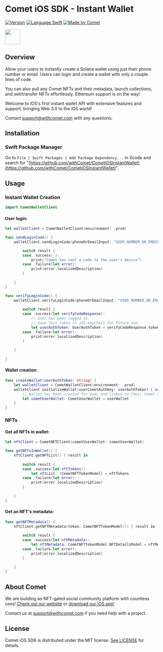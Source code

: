 # Comet iOS SDK - Instant Wallet

[![Version](https://img.shields.io/badge/Release-0.5.2-blue.svg)](https://github.com/withcomet/CometiOSInstantWallet/releases)
[![Language Swift](https://img.shields.io/badge/Pure-Swift-1f425f.svg)](https://withcomet.com)
[![Made by Comet](https://img.shields.io/badge/Made%20by-Comet-%23d98a44.svg)](https://withcomet.com)

<p align="left">
  <img src="https://www.withcomet.com/comet.png" height="50" />
</p>

## Overview

Allow your users to instantly create a Solana wallet using just their phone number or email. Users can login and create a wallet with only a couple lines of code.

You can also pull any Comet NFTs and their metadata, launch collections, and sell/transfer NFTs effortlessly. Ethereum support is on the way! 

Welcome to iOS's first instant wallet API with extensive features and support, bringing Web 3.0 to the iOS world!

Contact support@withcomet.com with any questions.

## Installation

### Swift Package Manager

Go to `File | Swift Packages | Add Package Dependency...` in Xcode and search for "[https://github.com/withComet/CometiOSInstantWallet](https://github.com/withComet/CometiOSInstantWallet)".

## Usage

### Instant Wallet Creation

````swift
import CometWalletClient
````

#### User login:

````swift
let walletClient = CometWalletClient(environment: .prod)

func sendLoginCode() {
    walletClient.sendLoginCode(phoneOrEmailInput: "USER_NUMBER_OR_EMAIL") { result in

        switch result {
        case .success(_):
            print("Comet has sent a code to the user's device")
        case .failure(let error):
            print(error.localizedDescription)
        }
        
    }
}

func verifyLoginCode() {
    walletClient.verifyLoginCode(phoneOrEmailInput: "USER_NUMBER_OR_EMAIL", verificationCode: "CODE_SENT_TO_DEVICE") { result in
        
        switch result {
        case .success(let verifyCodeResponse):
            // User has been logged in.
            // Save this token in iOS Keychain for future use.
            let userAuthToken: UserAuthToken = verifyCodeResponse.token
        case .failure(let error):
            print(error.localizedDescription)
        }
        
    }
    
}
````

#### Wallet creation:

````swift
func createWallet(userAuthToken: String) {
    let walletClient = CometWalletClient(environment: .prod)
    walletClient.initializeWallet(userCometAuthKey: userAuthToken) { userWallet in
        // Wallet has been created for user and linked to their Comet account.
        let cometUserWallet: CometUserWallet = userWallet
    }
}
````

### NFTs

#### Get all NFTs in wallet:

````swift
let nftClient = CometNFTClient(cometUserWallet: cometUserWallet)

func getNFTsInWallet() {
    nftClient.getNFTList() { result in
        
        switch result {
        case .success(let nftTokens):
            let nftList: [CometNFTTokenModel] = nftTokens
        case .failure(let error):
            print(error.localizedDescription)
        }
        
    }
}
````

#### Get an NFT's metadata:

````swift
func getNFTMetadata() {
    nftClient.getNFTMetadata(token: CometNFTTokenModel)() { result in
        
        switch result {
        case .success(let nftMetadata):
            let nftMetadata: CometNFTTokenModel.NFTDetailsModel = nftMetadata
        case .failure(let error):
            print(error.localizedDescription)
        }
        
    }
}
````

## About Comet
We are building an NFT-gated social community platform with countless uses! [Check out our website](http://withcomet.com) or [download our iOS app!](https://testflight.apple.com/join/Cat8eIhd)

Contact us at support@withcomet.com if you need help with a project.

## License

Comet iOS SDK is distributed under the MIT license. [See LICENSE](./LICENSE.md) for details.
